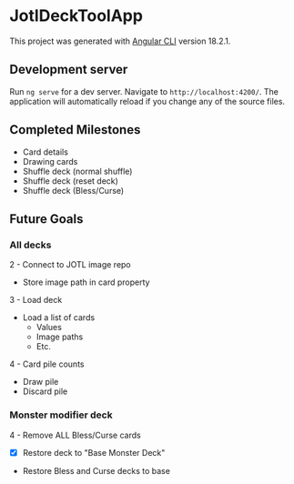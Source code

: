 # JotlDeckToolApp

This project was generated with [Angular CLI](https://github.com/angular/angular-cli) version 18.2.1.

## Development server

Run `ng serve` for a dev server. Navigate to `http://localhost:4200/`. The application will automatically reload if you change any of the source files.


## Completed Milestones

- Card details
- Drawing cards
- Shuffle deck (normal shuffle)
- Shuffle deck (reset deck)
- Shuffle deck (Bless/Curse)

## Future Goals

### All decks
  
2 - Connect to JOTL image repo
  - Store image path in card property
  
3 - Load deck
  - Load a list of cards
    - Values
    - Image paths
    - Etc.
    
4 - Card pile counts
  - Draw pile
  - Discard pile
  
### Monster modifier deck

4 - Remove ALL Bless/Curse cards
  - [x] Restore deck to "Base Monster Deck"
  - Restore Bless and Curse decks to base
